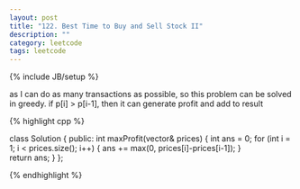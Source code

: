 ```yaml
---
layout: post
title: "122. Best Time to Buy and Sell Stock II"
description: ""
category: leetcode
tags: leetcode
---
```

{% include JB/setup %}

as I can do as many transactions as possible, so this problem can be solved in greedy.
if p[i] > p[i-1], then it can generate profit and add to result

{% highlight cpp %}

class Solution {
public:
  int maxProfit(vector<int>& prices) {
    int ans = 0;
    for (int i = 1; i < prices.size(); i++) {
      ans += max(0, prices[i]-prices[i-1]);
    }      
    return ans;
  }
};

{% endhighlight %}